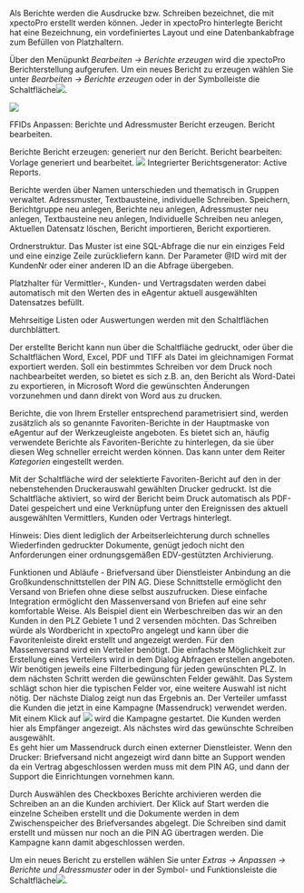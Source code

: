 Als Berichte werden die Ausdrucke bzw. Schreiben bezeichnet, die mit xpectoPro erstellt werden können. Jeder in xpectoPro hinterlegte Bericht hat eine Bezeichnung, ein vordefiniertes Layout und eine Datenbankabfrage zum Befüllen von Platzhaltern. 

Über den Menüpunkt  *Bearbeiten → Berichte erzeugen* wird die xpectoPro Berichterstellung aufgerufen. 
Um ein neues Bericht zu erzeugen wählen Sie unter *Bearbeiten → Berichte erzeugen* oder in der Symbolleiste die Schaltfläche![](http://xpecto.github.io/docs/img/img_1429027617646.png).

![](http://xpecto.github.io/docs/img/img_1435071898992.png)

FFIDs 
Anpassen: Berichte und Adressmuster 
Bericht erzeugen. 
Bericht bearbeiten.

Berichte 
Bericht erzeugen: generiert nur den Bericht. 
Bericht bearbeiten: Vorlage generiert und bearbeitet. ![](http://xpecto.github.io/docs/img/img_1429027648565.png)
Integrierter Berichtsgenerator: Active Reports. 



Berichte werden über Namen unterschieden und thematisch in Gruppen verwaltet. 
Adressmuster, Textbausteine, individuelle Schreiben. 
Speichern, Berichtgruppe neu anlegen, Berichte neu anlegen, Adressmuster neu anlegen, Textbausteine neu anlegen, Individuelle Schreiben neu anlegen, Aktuellen Datensatz löschen, Bericht importieren, Bericht exportieren. 

Ordnerstruktur. 
Das Muster ist eine SQL-Abfrage die nur ein einziges Feld und eine einzige Zeile zurückliefern kann. Der Parameter @ID wird mit der KundenNr oder einer anderen ID an die Abfrage übergeben.

Platzhalter für Vermittler-, Kunden- und Vertragsdaten werden dabei automatisch mit den Werten des in eAgentur aktuell ausgewählten Datensatzes befüllt.

Mehrseitige Listen oder Auswertungen werden mit den Schaltflächen  durchblättert.

Der erstellte Bericht kann nun über die Schaltfläche gedruckt, oder über die Schaltflächen Word, Excel, PDF und TIFF als Datei im gleichnamigen Format exportiert werden. Soll ein bestimmtes Schreiben vor dem Druck noch nachbearbeitet werden, so bietet es sich z.B. an, den Bericht als Word-Datei zu exportieren, in Microsoft Word die gewünschten Änderungen vorzunehmen und dann direkt von Word aus zu drucken.

Berichte, die von Ihrem Ersteller entsprechend parametrisiert sind, werden zusätzlich als so genannte Favoriten-Berichte in der Hauptmaske von eAgentur auf der Werkzeugleiste angeboten. Es bietet sich an, häufig verwendete Berichte als Favoriten-Berichte zu hinterlegen, da sie über diesen Weg schneller erreicht werden können. Das kann unter dem Reiter *Kategorien* eingestellt werden.



Mit der Schaltfläche wird der selektierte Favoriten-Bericht auf den in der nebenstehenden Druckerauswahl gewählten Drucker gedruckt. Ist die Schaltfläche aktiviert, so wird der Bericht beim Druck automatisch als PDF-Datei gespeichert und eine Verknüpfung unter den Ereignissen des aktuell ausgewählten Vermittlers, Kunden oder Vertrags hinterlegt.

Hinweis: Dies dient lediglich der Arbeitserleichterung durch schnelles Wiederfinden gedruckter Dokumente, genügt jedoch nicht den Anforderungen einer ordnungsgemäßen EDV-gestützten Archivierung.

Funktionen und Abläufe - Briefversand über Dienstleister 
Anbindung an die Großkundenschnittstellen der PIN AG. Diese Schnittstelle ermöglicht den Versand von Briefen ohne diese selbst auszufrucken. Diese einfache Integration ermöglicht den Massenversand von Briefen auf eine sehr komfortable Weise. Als Beispiel dient ein Werbeschreiben das wir an den Kunden in den PLZ Gebiete 1 und 2 versenden möchten. Das Schreiben würde als Wordbericht in xpectoPro angelegt und kann über die Favoritenleiste   direkt erstellt und angezeigt werden. Für den Massenversand wird ein Verteiler benötigt. Die einfachste Möglichkeit zur Erstellung eines Verteilers wird in dem Dialog Abfragen erstellen angeboten.  
Wir benötigen jeweils eine Filterbedingung für jeden gewünschten PLZ. In dem nächsten Schritt werden die gewünschten Felder gewählt. Das System schlägt schon hier die typischen Felder vor, eine weitere Auswahl ist nicht nötig. Der nächste Dialog zeigt nun das Ergebnis an. Der Verteiler umfasst die Kunden die jetzt in eine Kampagne (Massendruck) verwendet werden. Mit einem Klick auf ![](http://xpecto.github.io/docs/img/img_1429266575881.png) wird die Kampagne gestartet. Die Kunden werden hier als Empfänger angezeigt. Als nächstes wird das gewünschte Schreiben ausgewählt.  
Es geht hier um Massendruck durch einen externer Dienstleister.
Wenn den Drucker: Briefversand nicht angezeigt wird dann bitte an Support wenden da ein Vertrag abgeschlossen werden muss mit dem PIN AG, und dann der Support die Einrichtungen vornehmen kann. 

Durch Auswählen des Checkboxes Berichte archivieren werden die Schreiben an an die Kunden archiviert. Der Klick auf Start werden die einzelne Scheiben erstellt und die Dokumente werden in dem Zwischenspeicher des Briefversandes abgelegt. Die Schreiben sind damit erstellt und müssen nur noch an die PIN AG übertragen werden. Die Kampagne kann damit abgeschlossen werden.

Um ein neues Bericht zu erstellen wählen Sie unter *Extras → Anpassen → Berichte und Adressmuster* oder in der Symbol- und Funktionsleiste die Schaltfläche![](http://xpecto.github.io/docs/img/img_1429027648565.png).